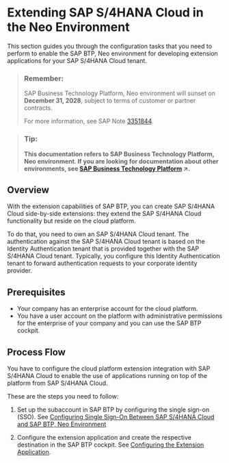 <!-- loiofa132ee4bd3a4505a315ed3a8af8feae -->

# Extending SAP S/4HANA Cloud in the Neo Environment

This section guides you through the configuration tasks that you need to perform to enable the SAP BTP, Neo environment for developing extension applications for your SAP S/4HANA Cloud tenant.

> ### Remember:  
> SAP Business Technology Platform, Neo environment will sunset on **December 31, 2028**, subject to terms of customer or partner contracts.
> 
> For more information, see SAP Note [3351844](https://launchpad.support.sap.com/#/notes/3351844).

> ### Tip:  
> **This documentation refers to SAP Business Technology Platform, Neo environment. If you are looking for documentation about other environments, see [SAP Business Technology Platform](https://help.sap.com/viewer/65de2977205c403bbc107264b8eccf4b/Cloud/en-US/6a2c1ab5a31b4ed9a2ce17a5329e1dd8.html "SAP Business Technology Platform (SAP BTP) is an integrated offering comprised of four technology portfolios: database and data management, application development and integration, analytics, and intelligent technologies. The platform offers users the ability to turn data into business value, compose end-to-end business processes, and build and extend SAP applications quickly.") :arrow_upper_right:.**



<a name="loiofa132ee4bd3a4505a315ed3a8af8feae__section_h3w_wdk_ndb"/>

## Overview

With the extension capabilities of SAP BTP, you can create SAP S/4HANA Cloud side-by-side extensions: they extend the SAP S/4HANA Cloud functionality but reside on the cloud platform.

To do that, you need to own an SAP S/4HANA Cloud tenant. The authentication against the SAP S/4HANA Cloud tenant is based on the Identity Authentication tenant that is provided together with the SAP S/4HANA Cloud tenant. Typically, you configure this Identity Authentication tenant to forward authentication requests to your corporate identity provider.



<a name="loiofa132ee4bd3a4505a315ed3a8af8feae__section_hyx_4vl_2bb"/>

## Prerequisites

-   Your company has an enterprise account for the cloud platform.
-   You have a user account on the platform with administrative permissions for the enterprise of your company and you can use the SAP BTP cockpit.




<a name="loiofa132ee4bd3a4505a315ed3a8af8feae__section_mdb_34b_mdb"/>

## Process Flow

You have to configure the cloud platform extension integration with SAP S/4HANA Cloud to enable the use of applications running on top of the platform from SAP S/4HANA Cloud.

These are the steps you need to follow:

1.  Set up the subaccount in SAP BTP by configuring the single sign-on \(SSO\). See [Configuring Single Sign-On Between SAP S/4HANA Cloud and SAP BTP, Neo Environment](configuring-single-sign-on-between-sap-s-4hana-cloud-and-sap-btp-neo-environment-a41018f.md) 

2.  Configure the extension application and create the respective destination in the SAP BTP cockpit. See [Configuring the Extension Application](configuring-the-extension-application-4aa230f.md).


